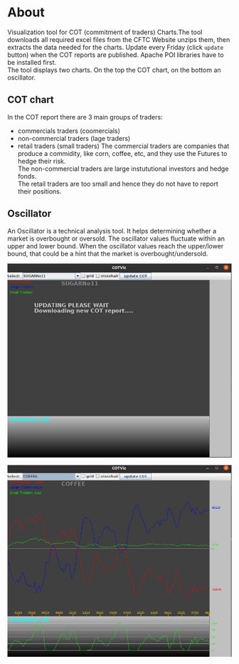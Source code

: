 # About
Visualization tool for COT (commitment of traders) Charts.The tool downloads all required excel files from the CFTC Website unzips them, 
then extracts the data needed for the charts. Update every Friday (click ```update``` button) when the COT reports are published. 
Apache POI libraries have to be installed first. <br>
The tool displays two charts. On the top the COT chart, on the bottom an oscillator.

## COT chart
In the COT report there are 3 main groups of traders:<br>
- commercials traders (coomercials)
- non-commercial traders (lage traders)
- retail traders (small traders)
The commercial traders are companies that produce a commidity, like corn, coffee, etc, and they use the Futures to hedge their risk. <br>
The non-commercial traders are  large instututional investors and hedge fonds.<br>
The retail traders are too small and hence they do not have to report their positions.
## Oscillator
An Oscillator is a technical analysis tool. It helps determining whether a market is overbought or oversold. The oscillator values fluctuate within an upper and lower bound. When the oscillator values reach the upper/lower bound, that could be a hint that the market is overbought/undersold.

![picture1](pictures/cot1.png)

![picture2](pictures/cot2.png)


